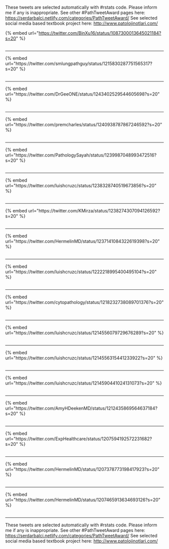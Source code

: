 

These tweets are selected automatically with #rstats code. Please inform me if any is inappropriate.
See other #PathTweetAward pages here: https://serdarbalci.netlify.com/categories/PathTweetAward/ 
See selected social media based textbook project here: http://www.patolojinotlari.com/

{% embed url="https://twitter.com/BinXu16/status/1087300013645021184?s=20" %}<br>
<br>
<hr>
{% embed url="https://twitter.com/smlungpathguy/status/1215830287751565317?s=20" %}<br>
<br>
<hr>
{% embed url="https://twitter.com/DrGeeONE/status/1243402529544605698?s=20" %}<br>
<br>
<hr>
{% embed url="https://twitter.com/premcharles/status/1240938787867246592?s=20" %}<br>
<br>
<hr>
{% embed url="https://twitter.com/PathologySayah/status/1239987048993472516?s=20" %}<br>
<br>
<hr>
{% embed url="https://twitter.com/luishcruzc/status/1238328740519673856?s=20" %}<br>
<br>
<hr>
{% embed url="https://twitter.com/KMirza/status/1238274307094126592?s=20" %}<br>
<br>
<hr>
{% embed url="https://twitter.com/HermelinMD/status/1237141084322619398?s=20" %}<br>
<br>
<hr>
{% embed url="https://twitter.com/luishcruzc/status/1222218995400495104?s=20" %}<br>
<br>
<hr>
{% embed url="https://twitter.com/cytopathology/status/1218232738089701376?s=20" %}<br>
<br>
<hr>
{% embed url="https://twitter.com/luishcruzc/status/1214556079729676289?s=20" %}<br>
<br>
<hr>
{% embed url="https://twitter.com/luishcruzc/status/1214556315441233922?s=20" %}<br>
<br>
<hr>
{% embed url="https://twitter.com/luishcruzc/status/1214590441024131073?s=20" %}<br>
<br>
<hr>
{% embed url="https://twitter.com/AmyHDeekenMD/status/1212435869564637184?s=20" %}<br>
<br>
<hr>
{% embed url="https://twitter.com/ExpHealthcare/status/1207594192572231682?s=20" %}<br>
<br>
<hr>
{% embed url="https://twitter.com/HermelinMD/status/1207378773198417923?s=20" %}<br>
<br>
<hr>
{% embed url="https://twitter.com/HermelinMD/status/1207465913634693126?s=20" %}<br>
<br>
<hr>


These tweets are selected automatically with #rstats code. Please inform me if any is inappropriate.
See other #PathTweetAward pages here: https://serdarbalci.netlify.com/categories/PathTweetAward/ 
See selected social media based textbook project here: http://www.patolojinotlari.com/
